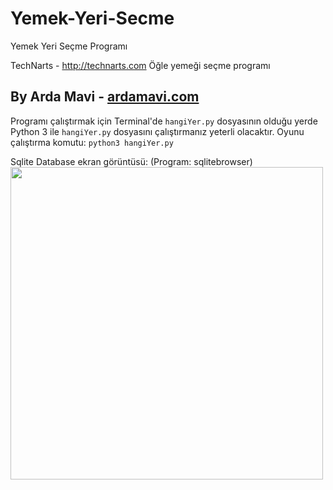 # Yemek-Yeri-Secme
Yemek Yeri Seçme Programı

TechNarts - http://technarts.com
Öğle yemeği seçme programı

## By Arda Mavi - [ardamavi.com](http://www.ardamavi.com/)

Programı çalıştırmak için Terminal'de `hangiYer.py` dosyasının olduğu yerde Python 3 ile `hangiYer.py` dosyasını çalıştırmanız yeterli olacaktır.
Oyunu çalıştırma komutu: `python3 hangiYer.py`

Sqlite Database ekran görüntüsü:
(Program: sqlitebrowser)
<img src="http://i.hizliresim.com/7Abn6l.png" width="500">
